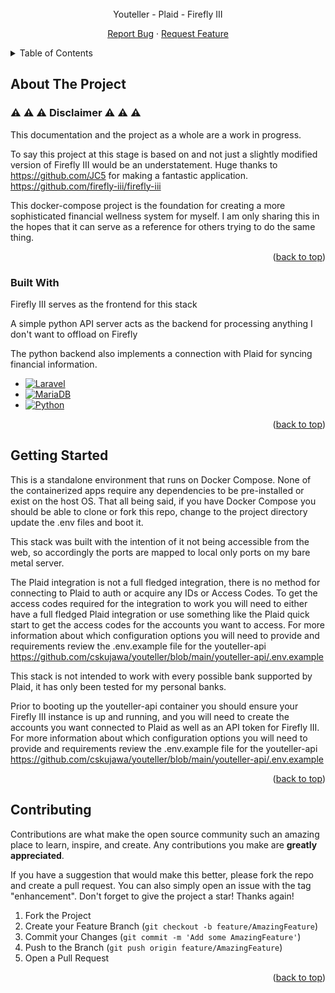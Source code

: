 <!-- PROJECT LOGO -->
<br />
<div align="center">
Youteller - Plaid - Firefly III

  <p align="center">
    <a href="https://github.com/othneildrew/Best-README-Template/issues">Report Bug</a>
    ·
    <a href="https://github.com/othneildrew/Best-README-Template/issues">Request Feature</a>
  </p>
</div>

<!-- TABLE OF CONTENTS -->
<details>
  <summary>Table of Contents</summary>
  <ol>
    <li>
      <a href="#about-the-project">About The Project</a>
      <ul>
        <li><a href="#built-with">Built With</a></li>
      </ul>
    </li>
    <li>
      <a href="#getting-started">Getting Started</a>
    </li>
    <li>
      <a href="#contributing">Contributing</a>
    </li>
  </ol>
</details>

<!-- ABOUT THE PROJECT -->
## About The Project

### :warning: :warning: :warning: Disclaimer :warning: :warning: :warning:
This documentation and the project as a whole are a work in progress.

To say this project at this stage is based on and not just a slightly modified version of Firefly III would be an understatement.
Huge thanks to https://github.com/JC5 for making a fantastic application.
https://github.com/firefly-iii/firefly-iii

This docker-compose project is the foundation for creating a more sophisticated financial wellness system for myself.
I am only sharing this in the hopes that it can serve as a reference for others trying to do the same thing.

<p align="right">(<a href="#top">back to top</a>)</p>

### Built With

Firefly III serves as the frontend for this stack

A simple python API server acts as the backend for processing anything I don't want to offload on Firefly

The python backend also implements a connection with Plaid for syncing financial information.

* [![Laravel][Laravel.com]][Laravel-url]
* [![MariaDB][Mariadb.org]][Mariadb-url]
* [![Python][Python.org]][Python-url]

<p align="right">(<a href="#top">back to top</a>)</p>

<!-- GETTING STARTED -->
## Getting Started

This is a standalone environment that runs on Docker Compose. None of the containerized apps require any dependencies to be pre-installed or exist on the host OS. That all being said, if you have Docker Compose you should be able to clone or fork this repo, change to the project directory update the .env files and boot it.

This stack was built with the intention of it not being accessible from the web, so accordingly the ports are mapped to local only ports on my bare metal server.

The Plaid integration is not a full fledged integration, there is no method for connecting to Plaid to auth or acquire any IDs or Access Codes.
To get the access codes required for the integration to work you will need to either have a full fledged Plaid integration or use something like the Plaid quick start to get the access codes for the accounts you want to access.
For more information about which configuration options you will need to provide and requirements review the .env.example file for the youteller-api
https://github.com/cskujawa/youteller/blob/main/youteller-api/.env.example

This stack is not intended to work with every possible bank supported by Plaid, it has only been tested for my personal banks.

Prior to booting up the youteller-api container you should ensure your Firefly III instance is up and running, and you will need to create the accounts you want connected to Plaid as well as an API token for Firefly III. 
For more information about which configuration options you will need to provide and requirements review the .env.example file for the youteller-api
https://github.com/cskujawa/youteller/blob/main/youteller-api/.env.example

<p align="right">(<a href="#top">back to top</a>)</p>

<!-- CONTRIBUTING -->
## Contributing

Contributions are what make the open source community such an amazing place to learn, inspire, and create. Any contributions you make are **greatly appreciated**.

If you have a suggestion that would make this better, please fork the repo and create a pull request. You can also simply open an issue with the tag "enhancement".
Don't forget to give the project a star! Thanks again!

1. Fork the Project
2. Create your Feature Branch (`git checkout -b feature/AmazingFeature`)
3. Commit your Changes (`git commit -m 'Add some AmazingFeature'`)
4. Push to the Branch (`git push origin feature/AmazingFeature`)
5. Open a Pull Request

<p align="right">(<a href="#top">back to top</a>)</p>

<!-- MARKDOWN LINKS & IMAGES -->
<!-- https://www.markdownguide.org/basic-syntax/#reference-style-links -->

[Laravel.com]: https://img.shields.io/badge/Laravel-FF2D20?style=for-the-badge&logo=laravel&logoColor=white
[Laravel-url]: https://laravel.com
[Mariadb.org]: https://img.shields.io/badge/MariaDB-003545?style=for-the-badge&logo=mariadb&logoColor=white
[Mariadb-url]: https://mariadb.org/
[Python.org]: https://img.shields.io/badge/python-3670A0?style=for-the-badge&logo=python&logoColor=ffdd54
[Python-url]: https://www.python.org/
